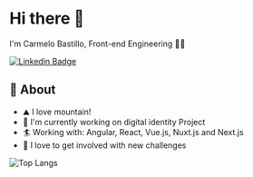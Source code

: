 # Hi there 👋

I'm Carmelo Bastillo, Front-end Engineering 👨‍💻

[![Linkedin Badge](https://img.shields.io/badge/-carmelobastillo-blue?style=flat-square&logo=Linkedin&logoColor=white&link=https://www.linkedin.com/in/carmelo-bastillo-58bb78148/)](https://www.linkedin.com/in/carmelo-bastillo-58bb78148/)

## 🧐 About

- ⛰️ I love mountain!
- 🏢 I'm currently working on digital identity Project
- 🏄 Working with: Angular, React, Vue.js, Nuxt.js and Next.js
- 🎲 I love to get involved with new challenges

![Top Langs](https://github-readme-stats.vercel.app/api/top-langs/?username=CarmeloB4&hide=TeX&layout=compact)

